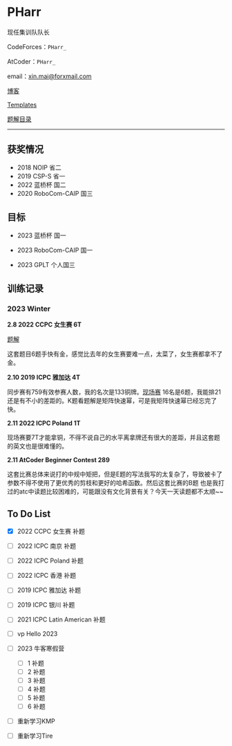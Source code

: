 # PHarr

现任集训队队长

CodeForces：`PHarr_`

AtCoder：`PHarr_`

email：xin.mai@forxmail.com

[博客](https://www.cnblogs.com/PHarr)

[Templates](https://gitee.com/PHarr/pharr-xcpc-templates/blob/master/out/main.pdf)

[题解目录](https://zhuanlan.zhihu.com/p/601815556)

---

## 获奖情况

- 2018 NOIP 省二
- 2019 CSP-S 省一
- 2022 蓝桥杯 国二
- 2020 RoboCom-CAIP 国三

## 目标

- 2023 蓝桥杯 国一

- 2023 RoboCom-CAIP 国一

- 2023 GPLT 个人国三

## 训练记录

### 2023 Winter

**2.8 2022 CCPC 女生赛 6T**

[题解](https://www.cnblogs.com/PHarr/p/17112120.html)

这套题目6题手快有金，感觉比去年的女生赛要难一点，太菜了，女生赛都拿不了金。

**2.10 2019 ICPC 雅加达 4T**

同步赛有759有效参赛人数，我的名次是133铜牌。[现场赛](https://competition.binus.ac.id/icpc2019/final.html) 16名是6题，我能排21还是有不小的差距的。K题看题解是矩阵快速幂，可是我矩阵快速幂已经忘完了快。

**2.11 2022 ICPC Poland 1T**

现场赛要7T才能拿铜，不得不说自己的水平离拿牌还有很大的差距，并且这套题的英文也是很难懂的。

**2.11 AtCoder Beginner Contest 289**

这套比赛总体来说打的中规中矩把，但是E题的写法我写的太复杂了，导致被卡了参数不得不使用了更优秀的剪枝和更好的哈希函数。然后这套比赛的B题 也是我打过的atc中读题比较困难的，可能跟没有文化背景有关？今天一天读题都不太顺~~

## To Do List

- [x] 2022 CCPC 女生赛 补题
- [ ] 2022 ICPC 南京 补题
- [ ] 2022 ICPC Poland 补题
- [ ] 2022 ICPC 香港 补题
- [ ] 2019 ICPC 雅加达 补题
- [ ] 2019 ICPC 银川 补题
- [ ] 2021 ICPC Latin American 补题
- [ ] vp Hello 2023
- [ ] 2023 牛客寒假营
    - [ ] 1 补题
    - [ ] 2 补题
    - [ ] 3 补题
    - [ ] 4 补题
    - [ ] 5 补题
    - [ ] 6 补题

- [ ] 重新学习KMP
- [ ] 重新学习Tire

